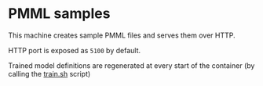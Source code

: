 # PMML samples
This machine creates sample PMML files and serves them over HTTP.

HTTP port is exposed as `5100` by default.

Trained model definitions are regenerated at every start of the container
(by calling the [train.sh](./scripts/train.sh) script)

